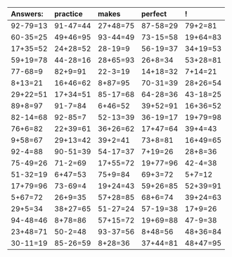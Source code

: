 | Answers: | practice | makes | perfect | ! |
| :--- | :--- | :--- | :--- | :--- |
| 92-79=13 | 91-47=44 | 27+48=75 | 87-58=29 | 79+2=81 | 
| 60-35=25 | 49+46=95 | 93-44=49 | 73-15=58 | 19+64=83 | 
| 17+35=52 | 24+28=52 | 28-19=9 | 56-19=37 | 34+19=53 | 
| 59+19=78 | 44-28=16 | 28+65=93 | 26+8=34 | 53+28=81 | 
| 77-68=9 | 82+9=91 | 22-3=19 | 14+18=32 | 7+14=21 | 
| 8+13=21 | 16+46=62 | 8+87=95 | 70-31=39 | 28+26=54 | 
| 29+22=51 | 17+34=51 | 85-17=68 | 64-28=36 | 43-18=25 | 
| 89+8=97 | 91-7=84 | 6+46=52 | 39+52=91 | 16+36=52 | 
| 82-14=68 | 92-85=7 | 52-13=39 | 36-19=17 | 19+79=98 | 
| 76+6=82 | 22+39=61 | 36+26=62 | 17+47=64 | 39+4=43 | 
| 9+58=67 | 29+13=42 | 39+2=41 | 73+8=81 | 16+49=65 | 
| 92-4=88 | 90-51=39 | 54-17=37 | 7+19=26 | 28+8=36 | 
| 75-49=26 | 71-2=69 | 17+55=72 | 19+77=96 | 42-4=38 | 
| 51-32=19 | 6+47=53 | 75+9=84 | 69+3=72 | 5+7=12 | 
| 17+79=96 | 73-69=4 | 19+24=43 | 59+26=85 | 52+39=91 | 
| 5+67=72 | 26+9=35 | 57+28=85 | 68+6=74 | 39+24=63 | 
| 29+5=34 | 38+27=65 | 51-27=24 | 57-19=38 | 17+9=26 | 
| 94-48=46 | 8+78=86 | 57+15=72 | 19+69=88 | 47-9=38 | 
| 23+48=71 | 50-2=48 | 93-37=56 | 8+48=56 | 48+36=84 | 
| 30-11=19 | 85-26=59 | 8+28=36 | 37+44=81 | 48+47=95 | 
